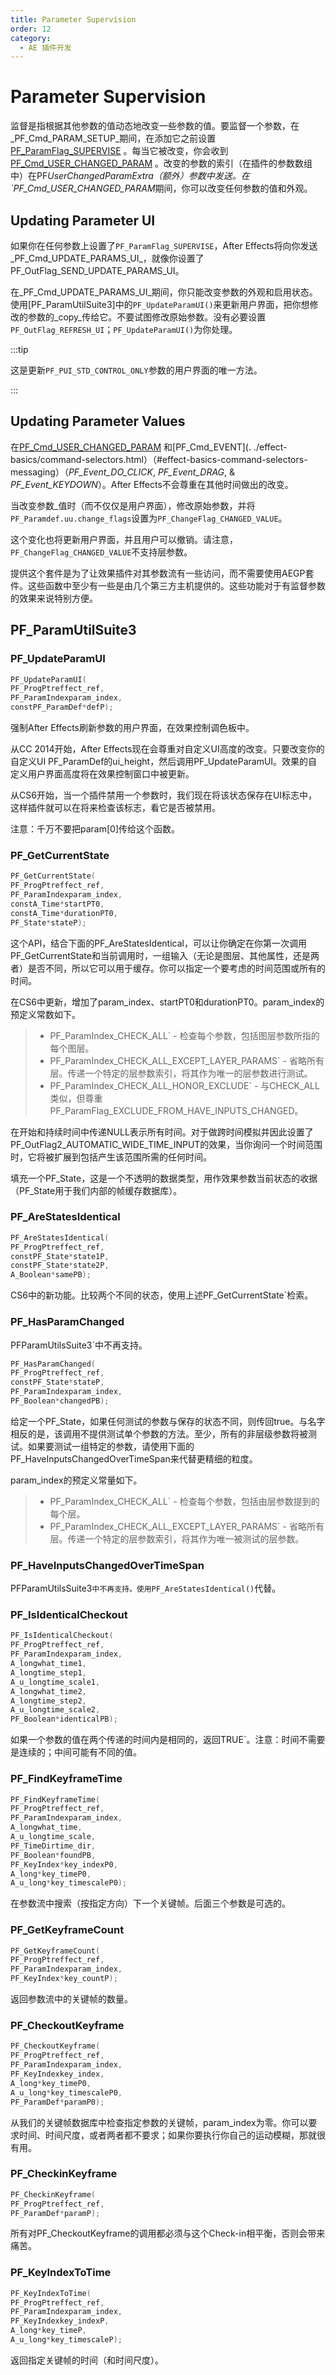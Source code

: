 ```yaml
---
title: Parameter Supervision
order: 12
category:
  - AE 插件开发
---
```

# Parameter Supervision

监督是指根据其他参数的值动态地改变一些参数的值。要监督一个参数，在_PF_Cmd_PARAM_SETUP_期间，在添加它之前设置[PF_ParamFlag_SUPERVISE](.../effect-basics/PF_ParamDef.html)  。每当它被改变，你会收到[PF_Cmd_USER_CHANGED_PARAM](.../effect-basics/command-selectors.html) 。改变的参数的索引（在插件的参数数组中）在PF*UserChangedParamExtra（额外）参数中发送。在 `PF_Cmd_USER_CHANGED_PARAM*期间，你可以改变任何参数的值和外观。

## Updating Parameter UI

如果你在任何参数上设置了`PF_ParamFlag_SUPERVISE`，After Effects将向你发送_PF_Cmd_UPDATE_PARAMS_UI_，就像你设置了PF_OutFlag_SEND_UPDATE_PARAMS_UI。

在_PF_Cmd_UPDATE_PARAMS_UI_期间，你只能改变参数的外观和启用状态。使用[PF_ParamUtilSuite3]中的`PF_UpdateParamUI()`来更新用户界面，把你想修改的参数的_copy_传给它。不要试图修改原始参数。没有必要设置`PF_OutFlag_REFRESH_UI`；`PF_UpdateParamUI()`为你处理。

:::tip

这是更新`PF_PUI_STD_CONTROL_ONLY`参数的用户界面的唯一方法。

:::

## Updating Parameter Values

在[PF_Cmd_USER_CHANGED_PARAM](../effect-basics/command-selectors.html) 和[PF_Cmd_EVENT](. ./effect-basics/command-selectors.html）（#effect-basics-command-selectors-messaging）（_PF_Event_DO_CLICK_, _PF_Event_DRAG_, & _PF_Event_KEYDOWN_）。After Effects不会尊重在其他时间做出的改变。

当改变参数_值时（而不仅仅是用户界面），修改原始参数，并将`PF_Paramdef.uu.change_flags`设置为`PF_ChangeFlag_CHANGED_VALUE`。

这个变化也将更新用户界面，并且用户可以撤销。请注意，`PF_ChangeFlag_CHANGED_VALUE`不支持层参数。

提供这个套件是为了让效果插件对其参数流有一些访问，而不需要使用AEGP套件。这些函数中至少有一些是由几个第三方主机提供的。这些功能对于有监督参数的效果来说特别方便。

## PF_ParamUtilSuite3

### PF_UpdateParamUI

```cpp
PF_UpdateParamUI(
PF_ProgPtreffect_ref,
PF_ParamIndexparam_index,
constPF_ParamDef*defP);
```

强制After Effects刷新参数的用户界面，在效果控制调色板中。

从CC 2014开始，After Effects现在会尊重对自定义UI高度的改变。只要改变你的自定义UI PF_ParamDef的ui_height，然后调用PF_UpdateParamUI。效果的自定义用户界面高度将在效果控制窗口中被更新。

从CS6开始，当一个插件禁用一个参数时，我们现在将该状态保存在UI标志中，这样插件就可以在将来检查该标志，看它是否被禁用。

注意：千万不要把param[0]传给这个函数。

### PF_GetCurrentState

```cpp
PF_GetCurrentState(
PF_ProgPtreffect_ref,
PF_ParamIndexparam_index,
constA_Time*startPT0,
constA_Time*durationPT0,
PF_State*stateP);
```

这个API，结合下面的PF_AreStatesIdentical，可以让你确定在你第一次调用PF_GetCurrentState和当前调用时，一组输入（无论是图层、其他属性，还是两者）是否不同，所以它可以用于缓存。你可以指定一个要考虑的时间范围或所有的时间。

在CS6中更新，增加了param_index、startPT0和durationPT0。param_index的预定义常数如下。

> - PF_ParamIndex_CHECK_ALL` - 检查每个参数，包括图层参数所指的每个图层。
> - PF_ParamIndex_CHECK_ALL_EXCEPT_LAYER_PARAMS` - 省略所有层。传递一个特定的层参数索引，将其作为唯一的层参数进行测试。
> - PF_ParamIndex_CHECK_ALL_HONOR_EXCLUDE` - 与CHECK_ALL类似，但尊重PF_ParamFlag_EXCLUDE_FROM_HAVE_INPUTS_CHANGED。

在开始和持续时间中传递NULL表示所有时间。对于做跨时间模拟并因此设置了PF_OutFlag2_AUTOMATIC_WIDE_TIME_INPUT的效果，当你询问一个时间范围时，它将被扩展到包括产生该范围所需的任何时间。

填充一个PF_State，这是一个不透明的数据类型，用作效果参数当前状态的收据（PF_State用于我们内部的帧缓存数据库）。

### PF_AreStatesIdentical

```cpp
PF_AreStatesIdentical(
PF_ProgPtreffect_ref,
constPF_State*state1P,
constPF_State*state2P,
A_Boolean*samePB);
```

CS6中的新功能。比较两个不同的状态，使用上述PF_GetCurrentState`检索。

### PF_HasParamChanged

PFParamUtilsSuite3`中不再支持。

```cpp
PF_HasParamChanged(
PF_ProgPtreffect_ref,
constPF_State*stateP,
PF_ParamIndexparam_index,
PF_Boolean*changedPB);
```

给定一个PF_State，如果任何测试的参数与保存的状态不同，则传回true。与名字相反的是，该调用不提供测试单个参数的方法。至少，所有的非层级参数将被测试。如果要测试一组特定的参数，请使用下面的PF_HaveInputsChangedOverTimeSpan来代替更精细的粒度。

param_index的预定义常量如下。

> - PF_ParamIndex_CHECK_ALL` - 检查每个参数，包括由层参数提到的每个层。
> - PF_ParamIndex_CHECK_ALL_EXCEPT_LAYER_PARAMS` - 省略所有层。传递一个特定的层参数索引，将其作为唯一被测试的层参数。

### PF_HaveInputsChangedOverTimeSpan

PFParamUtilsSuite3`中不再支持。使用PF_AreStatesIdentical()`代替。

### PF_IsIdenticalCheckout

```cpp
PF_IsIdenticalCheckout(
PF_ProgPtreffect_ref,
PF_ParamIndexparam_index,
A_longwhat_time1,
A_longtime_step1,
A_u_longtime_scale1,
A_longwhat_time2,
A_longtime_step2,
A_u_longtime_scale2,
PF_Boolean*identicalPB);
```

如果一个参数的值在两个传递的时间内是相同的，返回TRUE`。注意：时间不需要是连续的；中间可能有不同的值。

### PF_FindKeyframeTime

```cpp
PF_FindKeyframeTime(
PF_ProgPtreffect_ref,
PF_ParamIndexparam_index,
A_longwhat_time,
A_u_longtime_scale,
PF_TimeDirtime_dir,
PF_Boolean*foundPB,
PF_KeyIndex*key_indexP0,
A_long*key_timeP0,
A_u_long*key_timescaleP0);
```

在参数流中搜索（按指定方向）下一个关键帧。后面三个参数是可选的。

### PF_GetKeyframeCount

```cpp
PF_GetKeyframeCount(
PF_ProgPtreffect_ref,
PF_ParamIndexparam_index,
PF_KeyIndex*key_countP);
```

返回参数流中的关键帧的数量。

### PF_CheckoutKeyframe

```cpp
PF_CheckoutKeyframe(
PF_ProgPtreffect_ref,
PF_ParamIndexparam_index,
PF_KeyIndexkey_index,
A_long*key_timeP0,
A_u_long*key_timescaleP0,
PF_ParamDef*paramP0);
```

从我们的关键帧数据库中检查指定参数的关键帧，param_index为零。你可以要求时间、时间尺度，或者两者都不要求；如果你要执行你自己的运动模糊，那就很有用。

### PF_CheckinKeyframe

```cpp
PF_CheckinKeyframe(
PF_ProgPtreffect_ref,
PF_ParamDef*paramP);
```

所有对PF_CheckoutKeyframe的调用都必须与这个Check-in相平衡，否则会带来痛苦。

### PF_KeyIndexToTime

```cpp
PF_KeyIndexToTime(
PF_ProgPtreffect_ref,
PF_ParamIndexparam_index,
PF_KeyIndexkey_indexP,
A_long*key_timeP,
A_u_long*key_timescaleP);
```

返回指定关键帧的时间（和时间尺度）。